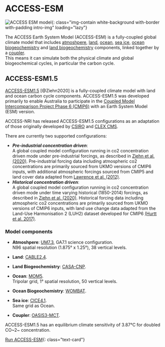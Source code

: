 # ACCESS-ESM

![ACCESS ESM model](/assets/model-config-logos/configurations-without-titles/access-esm.png){: class="img-contain white-background with-border with-padding intro-img" loading="lazy"}

The ACCESS Earth System Model (ACCESS-ESM) is a fully-coupled global climate model that includes [atmoshpere](/models/model_components/atmosphere), [land](/models/model_components/land), [ocean](/models/model_components/ocean), [sea ice](/models/model_components/sea-ice), [ocean biogeochemistry](/models/model_components/bgc_ocean) and [land biogeochemistry](/models/model_components/bgc_land) components, linked together by a [coupler](/models/model_components/coupler).<br>
This means it can simulate both the physical climate and global biogeochemical cycles, in particular the carbon cycle.

## ACCESS-ESM1.5

[ACCESS-ESM1.5](https://www.publish.csiro.au/es/ES19035) [@Ziehn2020] is a fully-coupled climate model with land and ocean carbon cycle components. ACCESS-ESM1.5 was developed primarily to enable Australia to participate in the [Coupled Model Intercomparison Project Phase 6 (CMIP6)](https://wcrp-cmip.org/cmip6/) with an Earth System Model (ESM) version.

ACCESS-NRI has released ACCESS-ESM1.5 configurations as an adaptation of those originally developed by [CSIRO](https://www.csiro.au/en/research/environmental-impacts/climate-change/climate-science-centre) and [CLEX CMS](https://github.com/coecms/access-esm).

There are currently two supported configurations:

- ***Pre-industrial concentration driven***:<br>
      A global coupled model configuration running in co2 concentration driven mode under pre-industrial forcings, as described in [Ziehn et al. (2020)](https://doi.org/10.1071/ES19035).
      Pre-industrial forcing data including atmospheric co2 concentrations are primarily sourced from UKMO versions of CMIP6 inputs, with additional atmospheric forcings sourced from CMIP5 and land cover data adapted from [Lawrence et al. (2012)](https://doi.org/10.1175/JCLI-D-11-00256.1).
- ***Historical concentration driven***:<br>
      A global coupled model configuration running in co2 concentration driven mode under time varying historical (1850-2014) forcings, as described in [Ziehn et al. (2020)](https://doi.org/10.1071/ES19035).
      Historical forcing data including atmospheric co2 concentrations are primarily sourced from UKMO versions of CMIP6 inputs, with land use change data adapted from the Land-Use Harmonisation 2 (LUH2) dataset developed for CMIP6 [(Hurtt et al. 2017)](https://doi.org/10.22033/ESGF/input4MIPs.1127).

### Model components
- **Atmoshpere**: [UM7.3](/models/model_components/atmosphere#unified-model-um), GA7.1 science configuration.<br>
  N96 spatial resolution (1.875° x 1.25°), 38 vertical levels.

- **Land**: [CABLE2.4](/models/model_components/land#cable).

- **Land Biogeochemistry**: [CASA-CNP](/models/model_components/bgc_land#casa-cnp).

- **Ocean**: [MOM5](/models/model_components/ocean#mom5).<br>
  Tripolar grid, 1° spatial resolution, 50 vertical levels.

- **Ocean Biogeochemistry**: [WOMBAT](/models/model_components/bgc_ocean#wombat).

- **Sea ice**: [CICE4.1](/models/model_components/sea-ice#cice4).<br>
  Same grid as Ocean.

- **Coupler**: [OASIS3-MCT](/models/model_components/coupler#oasis3-mct).

ACCESS-ESM1.5 has an equilibrium climate sensitivity of 3.87°C for doubled CO~2~ concentration.

[Run ACCESS-ESM](/models/run-a-model/run-access-esm){: class="text-card"}